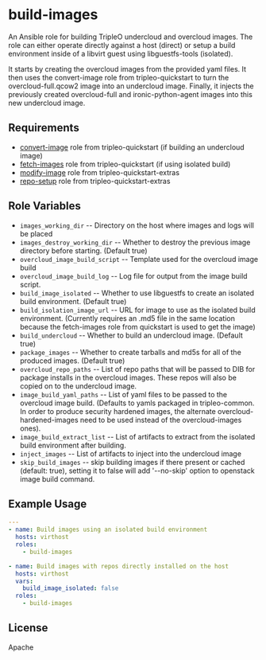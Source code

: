 build-images
============

An Ansible role for building TripleO undercloud and overcloud images. The role
can either operate directly against a host (direct) or setup a build
environment inside of a libvirt guest using libguestfs-tools (isolated).

It starts by creating the overcloud images from the provided yaml files. It
then uses the convert-image role from tripleo-quickstart to turn the
overcloud-full.qcow2 image into an undercloud image. Finally, it injects the
previously created overcloud-full and ironic-python-agent images into this
new undercloud image.

Requirements
------------

* [convert-image](https://opendev.org/openstack/tripleo-quickstart/tree/roles/convert-image) role from tripleo-quickstart (if building an undercloud image)
* [fetch-images](https://opendev.org/openstack/tripleo-quickstart/tree/roles/fetch-images) role from tripleo-quickstart (if using isolated build)
* [modify-image](https://opendev.org/openstack/tripleo-quickstart-extras/tree/roles/modify-image) role from tripleo-quickstart-extras
* [repo-setup](https://opendev.org/openstack/tripleo-quickstart-extras/tree/roles/repo-setup) role from tripleo-quickstart-extras

Role Variables
--------------

* `images_working_dir` -- Directory on the host where images and logs will be
   placed
* `images_destroy_working_dir` -- Whether to destroy the previous image
   directory before starting. (Default true)
* `overcloud_image_build_script` -- Template used for the overcloud image build
* `overcloud_image_build_log` -- Log file for output from the image build
   script.
* `build_image_isolated` -- Whether to use libguestfs to create an isolated
   build environment. (Default true)
* `build_isolation_image_url` -- URL for image to use as the isolated build
   environment. (Currently requires an .md5 file in the same location because
   the fetch-images role from quickstart is used to get the image)
* `build_undercloud` -- Whether to build an undercloud image. (Default true)
* `package_images` -- Whether to create tarballs and md5s for all of the
   produced images. (Default true)
* `overcloud_repo_paths` -- List of repo paths that will be passed to DIB for
   package installs in the overcloud images. These repos will also be copied on
   to the undercloud image.
* `image_build_yaml_paths` -- List of yaml files to be passed to the overcloud
   image build. (Defaults to yamls packaged in tripleo-common. In order to
   produce security hardened images, the alternate overcloud-hardened-images
   need to be used instead of the overcloud-images ones).
* `image_build_extract_list` -- List of artifacts to extract from the isolated
   build environment after building.
* `inject_images` -- List of artifacts to inject into the undercloud image
* `skip_build_images` -- skip building images if there present or cached
   (default: true), setting it to false will add '--no-skip' option to openstack
    image build command.

Example Usage
-------------

```yaml
---
- name: Build images using an isolated build environment
  hosts: virthost
  roles:
    - build-images

- name: Build images with repos directly installed on the host
  hosts: virthost
  vars:
    build_image_isolated: false
  roles:
    - build-images

```

License
-------

Apache
